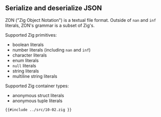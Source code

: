 ## Serialize and deserialize JSON

ZON ("Zig Object Notation") is a textual file format. Outside of `nan` and `inf` literals, ZON's grammar is a subset of Zig's.

Supported Zig primitives:
* boolean literals
* number literals (including `nan` and `inf`)
* character literals
* enum literals
* `null` literals
* string literals
* multiline string literals

 Supported Zig container types:
 * anonymous struct literals
 * anonymous tuple literals

```zig
{{#include ../src/10-02.zig }}
```

